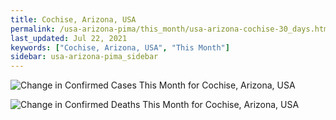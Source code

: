 ```yaml
---
title: Cochise, Arizona, USA
permalink: /usa-arizona-pima/this_month/usa-arizona-cochise-30_days.html
last_updated: Jul 22, 2021
keywords: ["Cochise, Arizona, USA", "This Month"]
sidebar: usa-arizona-pima_sidebar
---
```


![Change in Confirmed Cases This Month for Cochise, Arizona, USA](/covid_tracker/images/graphs/usa-arizona-cochise-delta_confirmed-30_days_graph.png)

![Change in Confirmed Deaths This Month for Cochise, Arizona, USA](/covid_tracker/images/graphs/usa-arizona-cochise-delta_deaths-30_days_graph.png)
